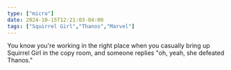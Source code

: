 ```yaml
---
type: ["micro"]
date: 2024-10-15T12:21:03-04:00
tags: ["Squirrel Girl","Thanos","Marvel"]
---
```

You know you're working in the right place when you casually bring up Squirrel Girl in the copy room, and someone replies "oh, yeah, she defeated Thanos."

